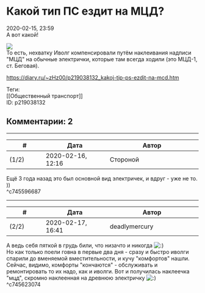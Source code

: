 Какой тип ПС ездит на МЦД?
==========================

  
2020-02-15, 23:59  
 А вот какой!   
   
   [![](https://i.imgur.com/DzHXELMl.jpg)](https://i.imgur.com/DzHXELM.jpg)     
 То есть, нехватку Иволг компенсировали путём наклеивания надписи "МЦД" на обычные электрички, которые там всегда ходили (это МЦД-1, ст. Беговая).   
  
<https://diary.ru/~zHz00/p219038132_kakoj-tip-ps-ezdit-na-mcd.htm>  
  
Теги:  
[[Общественный транспорт]]  
ID: p219038132  


Комментарии: 2
--------------

  


---



|         #         |              Дата              |                     Автор                     |           ID           |
| --- | --- | --- | --- |
| (1/2) | 2020-02-16, 12:16 | Стороной | c745596687 |

  
 Ещё 3 года назад это был основной вид электричек, и вдруг - уже не то. ))   
 ^c745596687

---



|         #         |              Дата              |                     Автор                     |           ID           |
| --- | --- | --- | --- |
| (2/2) | 2020-02-17, 16:41 | deadlymercury | c745623074 |

  
 А ведь себя пяткой в грудь били, что низачто и никогда ![:)](http://static.diary.ru/picture/3.gif)   
 Но как только поели говна в первые два дня - сразу и быстро иволги спарили до вменяемой вместительности, и кучу "комфортов" нашли. Сейчас, видимо, комфорты "кончаются" - обслуживать и ремонтировать то их надо, как и иволги. Вот и получилась наклеечка "мцд", скромно наклеенная на древнюю электричку ![:)](http://static.diary.ru/picture/3.gif)   
 ^c745623074
